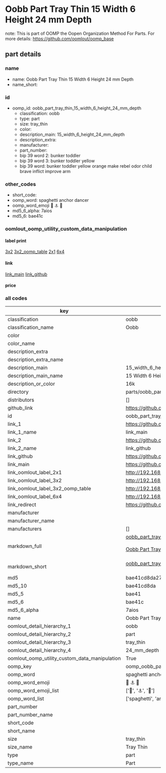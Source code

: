 # Oobb Part Tray Thin 15 Width 6 Height 24 mm Depth  

note: This is part of OOMP the Oopen Organization Method For Parts. For more details: https://github.com/oomlout/oomp_base

##  part details
  







### name
* name: Oobb Part Tray Thin 15 Width 6 Height 24 mm Depth
* name_short: 
### id
* oomp_id: oobb_part_tray_thin_15_width_6_height_24_mm_depth
  * classification: oobb
  * type: part
  * size: tray_thin
  * color: 
  * description_main: 15_width_6_height_24_mm_depth
  * description_extra: 
  * manufacturer: 
  * part_number: 
  * bip 39 word 2: bunker toddler
  * bip 39 word 3: bunker toddler yellow
  * bip 39 word: bunker toddler yellow orange make rebel odor child brave inflict improve arm

### other_codes
* short_code: 
* oomp_word: spaghetti anchor dancer
* oomp_word_emoji :spaghetti: :anchor: :dancer:
* md5_6_alpha: 7aios
* md5_6: bae41c






### oomlout_oomp_utility_custom_data_manipulation
#### label print
[3x2](http://192.168.1.245:1112/?label=oomp%207aios)
[3x2_oomp_table](http://192.168.1.108:1112/?label=oomp%207aios)
[2x1](http://192.168.1.242:1112/?label=oomp%207aios)
[6x4](http://192.168.1.55:1112/?label=oomp%207aios)    

#### link

[link_main](https://github.com/oomlout/oomlout_oomp_version_1_messy/tree/main/parts/oobb_part_tray_thin_15_width_6_height_24_mm_depth) [link_github](https://github.com/oomlout/oomlout_oomp_version_1_messy/tree/main/parts/oobb_part_tray_thin_15_width_6_height_24_mm_depth)                             

#### price







### all codes 
| key | value |  
| --- | --- |  
| classification | oobb |  
| classification_name | Oobb |  
| color |  |  
| color_name |  |  
| description_extra |  |  
| description_extra_name |  |  
| description_main | 15_width_6_height_24_mm_depth |  
| description_main_name | 15 Width 6 Height 24 mm Depth |  
| description_or_color | 16k |  
| directory | parts/oobb_part_tray_thin_15_width_6_height_24_mm_depth |  
| distributors | [] |  
| github_link | https://github.com/oomlout/oomlout_oomp_part_src/tree/main/parts/oobb_part_tray_thin_15_width_6_height_24_mm_depth |  
| id | oobb_part_tray_thin_15_width_6_height_24_mm_depth |  
| link_1 | https://github.com/oomlout/oomlout_oomp_version_1_messy/tree/main/parts/oobb_part_tray_thin_15_width_6_height_24_mm_depth |  
| link_1_name | link_main |  
| link_2 | https://github.com/oomlout/oomlout_oomp_version_1_messy/tree/main/parts/oobb_part_tray_thin_15_width_6_height_24_mm_depth |  
| link_2_name | link_github |  
| link_github | https://github.com/oomlout/oomlout_oomp_version_1_messy/tree/main/parts/oobb_part_tray_thin_15_width_6_height_24_mm_depth |  
| link_main | https://github.com/oomlout/oomlout_oomp_version_1_messy/tree/main/parts/oobb_part_tray_thin_15_width_6_height_24_mm_depth |  
| link_oomlout_label_2x1 | http://192.168.1.242:1112/?label=oomp%207aios |  
| link_oomlout_label_3x2 | http://192.168.1.245:1112/?label=oomp%207aios |  
| link_oomlout_label_3x2_oomp_table | http://192.168.1.108:1112/?label=oomp%207aios |  
| link_oomlout_label_6x4 | http://192.168.1.55:1112/?label=oomp%207aios |  
| link_redirect | https://github.com/oomlout/oomlout_oomp_version_1_messy/tree/main/parts/oobb_part_tray_thin_15_width_6_height_24_mm_depth |  
| manufacturer |  |  
| manufacturer_name |  |  
| manufacturers | [] |  
| markdown_full | [oobb_part_tray_thin_15_width_6_height_24_mm_depth](none)<br>[](none)<br>[Oobb Part Tray Thin 15 Width 6 Height 24 Mm Depth](none)<br><br> |  
| markdown_short | [oobb_part_tray_thin_15_width_6_height_24_mm_depth](none)<br><br> |  
| md5 | bae41cd8da27f326ccc349bdfe38d8f3 |  
| md5_10 | bae41cd8da |  
| md5_5 | bae41 |  
| md5_6 | bae41c |  
| md5_6_alpha | 7aios |  
| name | Oobb Part Tray Thin 15 Width 6 Height 24 mm Depth |  
| oomlout_detail_hierarchy_1 | oobb |  
| oomlout_detail_hierarchy_2 | part |  
| oomlout_detail_hierarchy_3 | tray_thin |  
| oomlout_detail_hierarchy_4 | 24_mm_depth |  
| oomlout_oomp_utility_custom_data_manipulation | True |  
| oomp_key | oomp_oobb_part_tray_thin_15_width_6_height_24_mm_depth |  
| oomp_word | spaghetti anchor dancer |  
| oomp_word_emoji | :spaghetti: :anchor: :dancer: |  
| oomp_word_emoji_list | [':spaghetti:', ':anchor:', ':dancer:'] |  
| oomp_word_list | ['spaghetti', 'anchor', 'dancer'] |  
| part_number |  |  
| part_number_name |  |  
| short_code |  |  
| short_name |  |  
| size | tray_thin |  
| size_name | Tray Thin |  
| type | part |  
| type_name | Part |  
